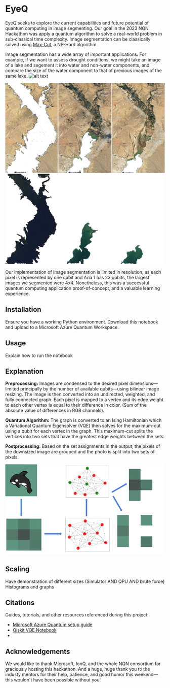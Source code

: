 # EyeQ
EyeQ seeks to explore the current capabilities and future potential of quantum computing in image segmenting. Our goal in the 2023 NQN Hackathon was apply a quantum algorithm to solve a real-world problem in sub-classical time complexity. Image segmentation can be classically solved using [Max-Cut](https://en.wikipedia.org/wiki/Maximum_cut), a NP-Hard algorithm. 

Image segmentation has a wide array of important applications. For example, if we want to assess drought conditions, we might take an image of a lake and segement it into water and non-water components, and compare the size of the water component to that of previous images of the same lake. 
![alt text](https://gray-kpho-prod.cdn.arcpublishing.com/resizer/_en_WcChMkuC4AFSSDXSZfRCr4I=/1200x675/smart/filters:quality(85)/cloudfront-us-east-1.images.arcpublishing.com/gray/VQIYN3ACPZFWZAEXYNCCGIXKRA.png)

![lake no water](https://raw.githubusercontent.com/KuhnTycoon/EyeQ/main/lakes_no_water.webp)
![lake only water](https://raw.githubusercontent.com/KuhnTycoon/EyeQ/main/lakes_only_water.webp)

Our implementation of image segmentation is limited in resolution; as each pixel is represented by one qubit and Aria 1 has 23 qubits, the largest images we segmented were 4x4. Nonetheless, this was a successful quantum computing application proof-of-concept, and a valuable learning experience.

## Installation
Ensure you have a working Python environment. Download this notebook and upload to a Microsoft Azure Quantum Workspace.

## Usage
Explain how to run the notebook

## Explanation
**Preprocessing:**
Images are condensed to the desired pixel dimensions—limited principally by the number of available qubits—using bilinear image resizing. The image is then converted into an undirected, weighted, and fully connected graph. Each pixel is mapped to a vertex and its edge weight to each other vertex is equal to their difference in color. (Sum of the absolute value of differences in RGB channels).



**Quantum Algorithm:**
The graph is converted to an Ising Hamiltonian which a Variational Quantum Eigensolver (VQE) then solves for the maximum-cut using a qubit for each vertex in the graph. This maximum-cut splits the vertices into two sets that have the greatest edge weights between the sets.

**Postprocessing:**
Based on the set assignments in the output, the pixels of the downsized image are grouped and the photo is split into two sets of pixels.

![graphs](https://github.com/KuhnTycoon/EyeQ/blob/main/whale_diagram-removebg-preview%20(1).png?raw=true)

## Scaling

Have demonstration of different sizes (Simulator AND QPU AND brute force)
Histograms and graphs

## Citations
Guides, tutorials, and other resources referenced during this project:
- [Microsoft Azure Quantum setup guide](https://learn.microsoft.com/en-us/azure/quantum/)
- [Qiskit VQE Notebook](https://qiskit.org/documentation/optimization/tutorials/06_examples_max_cut_and_tsp.html)
- 
## Acknowledgements
We would like to thank Microsoft, IonQ, and the whole NQN consortium for graciously hosting this hackathon. And a huge, huge thank you to the industy mentors
for their help, patience, and good humor this weekend—this wouldn't have been possible without you!
